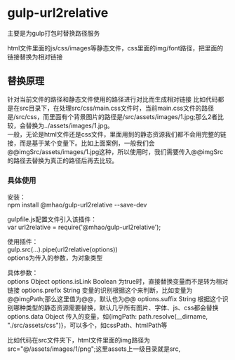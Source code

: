 # gulp-url2relative

主要是为gulp打包时替换路径服务    

html文件里面的js/css/images等静态文件，css里面的img/font路径，把里面的链接替换为相对链接  

## 替换原理
针对当前文件的路径和静态文件使用的路径进行对比而生成相对链接
比如代码都是在src目录下，在处理src/css/main.css文件时，当前main.css文件的路径是/src/css，而里面有个背景图片的路径是/src/assets/images/1.jpg;那么2者比较，会替换为../assets/images/1.jpg。  
一般，无论是html文件还是css文件，里面用到的静态资源我们都不会用完整的链接，而是基于某个变量下。比如上面案例，一般我们会@@imgSrc/assets/images/1.jpg这种，所以使用时，我们需要传入@@imgSrc的路径去替换为真正的路径后再去比较。


### 具体使用
安装：  
npm install @mhao/gulp-url2relative --save-dev  

gulpfile.js配置文件引入该插件：  
var url2relative = require('@mhao/gulp-url2relative');  

使用插件：  
gulp.src(...).pipe(url2relative(options))  
options为传入的参数，为对象类型  

具体参数：  
options  Object
options.isLink Boolean
  为true时，直接替换变量而不是转为相对链接
options.prefix String
  变量的识别根据这个来判断，比如变量为@@imgPath;那么这里值为@@，默认也为@@
options.suffix String
  根据这个识别哪种类型的静态资源需要替换，默认几乎所有图片、字体、js、css都会替换
 options.data Object
  传入的变量，如{imgPath: path.resolve(__dirname, "./src/assets/css")}，可以多个，如cssPath、htmlPath等

比如代码在src文件夹下，html文件里面的img路径为src="@/assets/images/1/png";这里assets上一级目录就是src,

